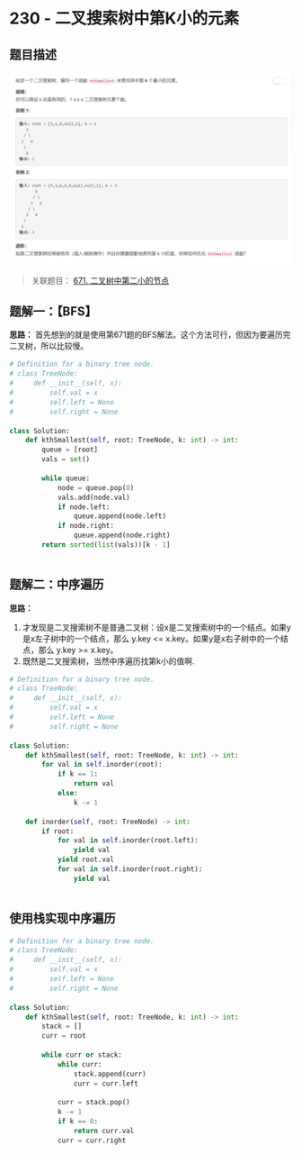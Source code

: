 # 230 - 二叉搜索树中第K小的元素

## 题目描述
![problem](images/230.png)

>关联题目： [671. 二叉树中第二小的节点](https://github.com/Rosevil1874/LeetCode/tree/master/Python-Solution/671_Second-Minimum-Node-In-a-Binary-Tree)


## 题解一：【BFS】
**思路：** 首先想到的就是使用第671题的BFS解法。这个方法可行，但因为要遍历完二叉树，所以比较慢。

```python
# Definition for a binary tree node.
# class TreeNode:
#     def __init__(self, x):
#         self.val = x
#         self.left = None
#         self.right = None

class Solution:
    def kthSmallest(self, root: TreeNode, k: int) -> int:
        queue = [root]
        vals = set()
        
        while queue:
            node = queue.pop(0)
            vals.add(node.val)
            if node.left:
                queue.append(node.left)
            if node.right:
                queue.append(node.right)
        return sorted(list(vals))[k - 1]
                

```


## 题解二：中序遍历
**思路：**
1. 才发现是二叉搜索树不是普通二叉树：设x是二叉搜索树中的一个结点。如果y是x左子树中的一个结点，那么 y.key <= x.key。如果y是x右子树中的一个结点，那么 y.key >= x.key。
2. 既然是二叉搜索树，当然中序遍历找第k小的值啊.

```python
# Definition for a binary tree node.
# class TreeNode:
#     def __init__(self, x):
#         self.val = x
#         self.left = None
#         self.right = None

class Solution:
    def kthSmallest(self, root: TreeNode, k: int) -> int:
        for val in self.inorder(root):
            if k == 1:
                return val
            else:
                k -= 1
    
    def inorder(self, root: TreeNode) -> int:
        if root:
            for val in self.inorder(root.left):
                yield val
            yield root.val
            for val in self.inorder(root.right):
                yield val
                

```

## 使用栈实现中序遍历
```python
# Definition for a binary tree node.
# class TreeNode:
#     def __init__(self, x):
#         self.val = x
#         self.left = None
#         self.right = None

class Solution:
    def kthSmallest(self, root: TreeNode, k: int) -> int:
        stack = []
        curr = root
        
        while curr or stack:
            while curr:
                stack.append(curr)
                curr = curr.left
            
            curr = stack.pop()
            k -= 1
            if k == 0:
                return curr.val
            curr = curr.right
```